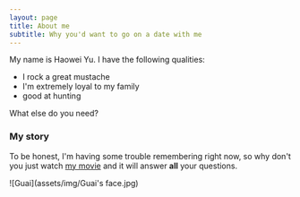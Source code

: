 ```yaml
---
layout: page
title: About me
subtitle: Why you'd want to go on a date with me
---
```


My name is Haowei Yu. I have the following qualities:

- I rock a great mustache
- I'm extremely loyal to my family
- good at hunting

What else do you need?

### My story

To be honest, I'm having some trouble remembering right now, so why don't you just watch [my movie](https://en.wikipedia.org/wiki/The_Princess_Bride_%28film%29) and it will answer **all** your questions.

![Guai](assets/img/Guai's face.jpg)
